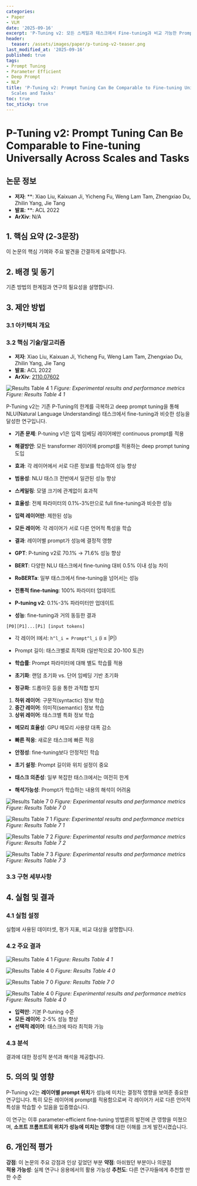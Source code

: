 ```yaml
---
categories:
- Paper
- VLM
date: '2025-09-16'
excerpt: 'P-Tuning v2: 모든 스케일과 태스크에서 Fine-tuning과 비교 가능한 Prompt Tuning에 대한 체계적 분석'
header:
  teaser: /assets/images/paper/p-tuning-v2-teaser.png
last_modified_at: '2025-09-16'
published: true
tags:
- Prompt Tuning
- Parameter Efficient
- Deep Prompt
- NLP
title: 'P-Tuning v2: Prompt Tuning Can Be Comparable to Fine-tuning Universally Across
  Scales and Tasks'
toc: true
toc_sticky: true
---
```


# P-Tuning v2: Prompt Tuning Can Be Comparable to Fine-tuning Universally Across Scales and Tasks

## 논문 정보
- **저자**: **: Xiao Liu, Kaixuan Ji, Yicheng Fu, Weng Lam Tam, Zhengxiao Du, Zhilin Yang, Jie Tang
- **발표**: **: ACL 2022
- **ArXiv**: N/A

## 1. 핵심 요약 (2-3문장)
이 논문의 핵심 기여와 주요 발견을 간결하게 요약합니다.

## 2. 배경 및 동기
기존 방법의 한계점과 연구의 필요성을 설명합니다.

## 3. 제안 방법

### 3.1 아키텍처 개요


### 3.2 핵심 기술/알고리즘
- **저자**: Xiao Liu, Kaixuan Ji, Yicheng Fu, Weng Lam Tam, Zhengxiao Du, Zhilin Yang, Jie Tang
- **발표**: ACL 2022
- **ArXiv**: [2110.07602](https://arxiv.org/abs/2110.07602)



![Results Table 4 1](/assets/images/paper/p-tuning-v2/results_table_4_1.png)
*Figure: Experimental results and performance metrics*
*Figure: Results Table 4 1*

P-Tuning v2는 기존 P-Tuning의 한계를 극복하고 deep prompt tuning을 통해 NLU(Natural Language Understanding) 태스크에서 fine-tuning과 비슷한 성능을 달성한 연구입니다.




- **기존 문제**: P-tuning v1은 입력 임베딩 레이어에만 continuous prompt를 적용
- **해결방안**: 모든 transformer 레이어에 prompt를 적용하는 deep prompt tuning 도입
- **효과**: 각 레이어에서 서로 다른 정보를 학습하여 성능 향상


- **범용성**: NLU 태스크 전반에서 일관된 성능 향상
- **스케일링**: 모델 크기에 관계없이 효과적
- **효율성**: 전체 파라미터의 0.1%-3%만으로 full fine-tuning과 비슷한 성능


- **입력 레이어만**: 제한된 성능
- **모든 레이어**: 각 레이어가 서로 다른 언어적 특성을 학습
- **결과**: 레이어별 prompt가 성능에 결정적 영향


- **GPT**: P-tuning v2로 70.1% → 71.6% 성능 향상
- **BERT**: 다양한 NLU 태스크에서 fine-tuning 대비 0.5% 이내 성능 차이
- **RoBERTa**: 일부 태스크에서 fine-tuning을 넘어서는 성능


- **전통적 fine-tuning**: 100% 파라미터 업데이트
- **P-tuning v2**: 0.1%-3% 파라미터만 업데이트
- **성능**: fine-tuning과 거의 동등한 결과




```
[P0][P1]...[Pi] [input tokens]
```
- 각 레이어 l에서: `h^l_i = Prompt^l_i` (i ≤ |P|)
- Prompt 길이: 태스크별로 최적화 (일반적으로 20-100 토큰)


- **학습률**: Prompt 파라미터에 대해 별도 학습률 적용
- **초기화**: 랜덤 초기화 vs. 단어 임베딩 기반 초기화
- **정규화**: 드롭아웃 등을 통한 과적합 방지




1. **하위 레이어**: 구문적(syntactic) 정보 학습
2. **중간 레이어**: 의미적(semantic) 정보 학습  
3. **상위 레이어**: 태스크별 특화 정보 학습




- **메모리 효율성**: GPU 메모리 사용량 대폭 감소
- **빠른 적응**: 새로운 태스크에 빠른 적응
- **안정성**: fine-tuning보다 안정적인 학습


- **초기 설정**: Prompt 길이와 위치 설정이 중요
- **태스크 의존성**: 일부 복잡한 태스크에서는 여전히 한계
- **해석가능성**: Prompt가 학습하는 내용의 해석이 어려움



![Results Table 7 0](/assets/images/paper/p-tuning-v2/results_table_7_0.png)
*Figure: Experimental results and performance metrics*
*Figure: Results Table 7 0*

![Results Table 7 1](/assets/images/paper/p-tuning-v2/results_table_7_1.png)
*Figure: Experimental results and performance metrics*
*Figure: Results Table 7 1*

![Results Table 7 2](/assets/images/paper/p-tuning-v2/results_table_7_2.png)
*Figure: Experimental results and performance metrics*
*Figure: Results Table 7 2*

![Results Table 7 3](/assets/images/paper/p-tuning-v2/results_table_7_3.png)
*Figure: Experimental results and performance metrics*
*Figure: Results Table 7 3*

### 3.3 구현 세부사항


## 4. 실험 및 결과

### 4.1 실험 설정
실험에 사용된 데이터셋, 평가 지표, 비교 대상을 설명합니다.

### 4.2 주요 결과

![Results Table 4 1](/assets/images/paper/p-tuning-v2/results_table_4_1.png)
*Figure: Results Table 4 1*


![Results Table 4 0](/assets/images/paper/p-tuning-v2/results_table_4_0.png)
*Figure: Results Table 4 0*


![Results Table 7 0](/assets/images/paper/p-tuning-v2/results_table_7_0.png)
*Figure: Results Table 7 0*



![Results Table 4 0](/assets/images/paper/p-tuning-v2/results_table_4_0.png)
*Figure: Experimental results and performance metrics*
*Figure: Results Table 4 0*


- **입력만**: 기본 P-tuning 수준
- **모든 레이어**: 2-5% 성능 향상
- **선택적 레이어**: 태스크에 따라 최적화 가능

### 4.3 분석
결과에 대한 정성적 분석과 해석을 제공합니다.

## 5. 의의 및 영향
P-Tuning v2는 **레이어별 prompt 위치**가 성능에 미치는 결정적 영향을 보여준 중요한 연구입니다. 특히 모든 레이어에 prompt를 적용함으로써 각 레이어가 서로 다른 언어적 특성을 학습할 수 있음을 입증했습니다.

이 연구는 이후 parameter-efficient fine-tuning 방법론의 발전에 큰 영향을 미쳤으며, **소프트 프롬프트의 위치가 성능에 미치는 영향**에 대한 이해를 크게 발전시켰습니다.

## 6. 개인적 평가

**강점**: 이 논문의 주요 강점과 인상 깊었던 부분
**약점**: 아쉬웠던 부분이나 의문점  
**적용 가능성**: 실제 연구나 응용에서의 활용 가능성
**추천도**: 다른 연구자들에게 추천할 만한 수준

